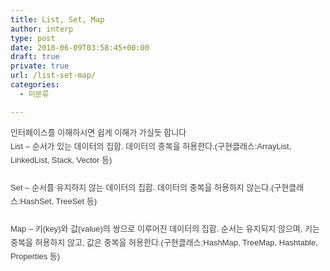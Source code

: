 ```yaml
---
title: List, Set, Map
author: interp
type: post
date: 2010-06-09T03:58:45+00:00
draft: true
private: true
url: /list-set-map/
categories:
  - 미분류

---
```

<div>


<div>
  <span class="Apple-style-span" style="color: rgb(64, 64, 64); font-family: gulim, sans-serif; line-height: 22px; font-size: 13px; "></p> 
  
  <p style="margin-top: 0px; margin-right: 0px; margin-bottom: 0px; margin-left: 0px; padding-top: 0px; padding-right: 0px; padding-bottom: 0px; padding-left: 0px; ">
    인터페이스를 이해하시면 쉽게 이해가 가실듯 합니다
  </p>
  
  <p style="margin-top: 0px; margin-right: 0px; margin-bottom: 0px; margin-left: 0px; padding-top: 0px; padding-right: 0px; padding-bottom: 0px; padding-left: 0px; ">
    List &#8211; 순서가 있는 데이터의 집합. 데이터의 중복을 허용한다.(구현클래스:ArrayList, LinkedList, Stack, Vector 등)
  </p>
  
  <p style="margin-top: 0px; margin-right: 0px; margin-bottom: 0px; margin-left: 0px; padding-top: 0px; padding-right: 0px; padding-bottom: 0px; padding-left: 0px; ">
    &nbsp;
  </p>
  
  <p style="margin-top: 0px; margin-right: 0px; margin-bottom: 0px; margin-left: 0px; padding-top: 0px; padding-right: 0px; padding-bottom: 0px; padding-left: 0px; ">
    Set &#8211; 순서를 유지하지 않는 데이터의 집합. 데이터의 중복을 허용하지 않는다.(구현클래스:HashSet, TreeSet 등)
  </p>
  
  <p style="margin-top: 0px; margin-right: 0px; margin-bottom: 0px; margin-left: 0px; padding-top: 0px; padding-right: 0px; padding-bottom: 0px; padding-left: 0px; ">
    &nbsp;
  </p>
  
  <p style="margin-top: 0px; margin-right: 0px; margin-bottom: 0px; margin-left: 0px; padding-top: 0px; padding-right: 0px; padding-bottom: 0px; padding-left: 0px; ">
    Map &#8211; 키(key)와 값(value)의 쌍으로 이루어진 데이터의 집합. 순서는 유지되지 않으며, 키는 중복을 허용하지 않고, 값은 중복을 허용한다.(구현클래스:HashMap, TreeMap, Hashtable, Properties 등)
  </p>
  
  <p>
    </span>